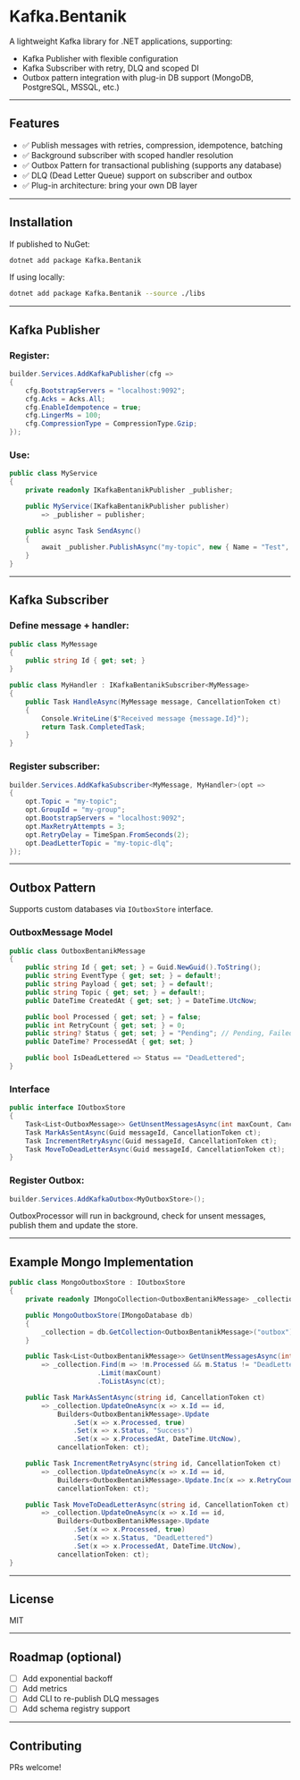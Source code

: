 # Kafka.Bentanik

A lightweight Kafka library for .NET applications, supporting:

* Kafka Publisher with flexible configuration
* Kafka Subscriber with retry, DLQ and scoped DI
* Outbox pattern integration with plug-in DB support (MongoDB, PostgreSQL, MSSQL, etc.)

---

## Features

* ✅ Publish messages with retries, compression, idempotence, batching
* ✅ Background subscriber with scoped handler resolution
* ✅ Outbox Pattern for transactional publishing (supports any database)
* ✅ DLQ (Dead Letter Queue) support on subscriber and outbox
* ✅ Plug-in architecture: bring your own DB layer

---

## Installation

If published to NuGet:

```bash
dotnet add package Kafka.Bentanik
```

If using locally:

```bash
dotnet add package Kafka.Bentanik --source ./libs
```

---

## Kafka Publisher

### Register:

```csharp
builder.Services.AddKafkaPublisher(cfg =>
{
    cfg.BootstrapServers = "localhost:9092";
    cfg.Acks = Acks.All;
    cfg.EnableIdempotence = true;
    cfg.LingerMs = 100;
    cfg.CompressionType = CompressionType.Gzip;
});
```

### Use:

```csharp
public class MyService
{
    private readonly IKafkaBentanikPublisher _publisher;

    public MyService(IKafkaBentanikPublisher publisher)
        => _publisher = publisher;

    public async Task SendAsync()
    {
        await _publisher.PublishAsync("my-topic", new { Name = "Test", Created = DateTime.UtcNow });
    }
}
```

---

## Kafka Subscriber

### Define message + handler:

```csharp
public class MyMessage
{
    public string Id { get; set; }
}

public class MyHandler : IKafkaBentanikSubscriber<MyMessage>
{
    public Task HandleAsync(MyMessage message, CancellationToken ct)
    {
        Console.WriteLine($"Received message {message.Id}");
        return Task.CompletedTask;
    }
}
```

### Register subscriber:

```csharp
builder.Services.AddKafkaSubscriber<MyMessage, MyHandler>(opt =>
{
    opt.Topic = "my-topic";
    opt.GroupId = "my-group";
    opt.BootstrapServers = "localhost:9092";
    opt.MaxRetryAttempts = 3;
    opt.RetryDelay = TimeSpan.FromSeconds(2);
    opt.DeadLetterTopic = "my-topic-dlq";
});
```

---

## Outbox Pattern

Supports custom databases via `IOutboxStore` interface.

### OutboxMessage Model

```csharp
public class OutboxBentanikMessage
{
    public string Id { get; set; } = Guid.NewGuid().ToString();
    public string EventType { get; set; } = default!;
    public string Payload { get; set; } = default!;
    public string Topic { get; set; } = default!;
    public DateTime CreatedAt { get; set; } = DateTime.UtcNow;

    public bool Processed { get; set; } = false;
    public int RetryCount { get; set; } = 0;
    public string? Status { get; set; } = "Pending"; // Pending, Failed, Success, DeadLettered
    public DateTime? ProcessedAt { get; set; }

    public bool IsDeadLettered => Status == "DeadLettered";
}
```

### Interface

```csharp
public interface IOutboxStore
{
    Task<List<OutboxMessage>> GetUnsentMessagesAsync(int maxCount, CancellationToken ct);
    Task MarkAsSentAsync(Guid messageId, CancellationToken ct);
    Task IncrementRetryAsync(Guid messageId, CancellationToken ct);
    Task MoveToDeadLetterAsync(Guid messageId, CancellationToken ct);
}
```

### Register Outbox:

```csharp
builder.Services.AddKafkaOutbox<MyOutboxStore>();
```

OutboxProcessor will run in background, check for unsent messages, publish them and update the store.

---

## Example Mongo Implementation

```csharp
public class MongoOutboxStore : IOutboxStore
{
    private readonly IMongoCollection<OutboxBentanikMessage> _collection;

    public MongoOutboxStore(IMongoDatabase db)
    {
        _collection = db.GetCollection<OutboxBentanikMessage>("outbox");
    }

    public Task<List<OutboxBentanikMessage>> GetUnsentMessagesAsync(int maxCount, CancellationToken ct)
        => _collection.Find(m => !m.Processed && m.Status != "DeadLettered")
                      .Limit(maxCount)
                      .ToListAsync(ct);

    public Task MarkAsSentAsync(string id, CancellationToken ct)
        => _collection.UpdateOneAsync(x => x.Id == id,
            Builders<OutboxBentanikMessage>.Update
                .Set(x => x.Processed, true)
                .Set(x => x.Status, "Success")
                .Set(x => x.ProcessedAt, DateTime.UtcNow),
            cancellationToken: ct);

    public Task IncrementRetryAsync(string id, CancellationToken ct)
        => _collection.UpdateOneAsync(x => x.Id == id,
            Builders<OutboxBentanikMessage>.Update.Inc(x => x.RetryCount, 1),
            cancellationToken: ct);

    public Task MoveToDeadLetterAsync(string id, CancellationToken ct)
        => _collection.UpdateOneAsync(x => x.Id == id,
            Builders<OutboxBentanikMessage>.Update
                .Set(x => x.Processed, true)
                .Set(x => x.Status, "DeadLettered")
                .Set(x => x.ProcessedAt, DateTime.UtcNow),
            cancellationToken: ct);
}
```

---

## License

MIT

---

## Roadmap (optional)

* [ ] Add exponential backoff
* [ ] Add metrics
* [ ] Add CLI to re-publish DLQ messages
* [ ] Add schema registry support

---

## Contributing

PRs welcome!
